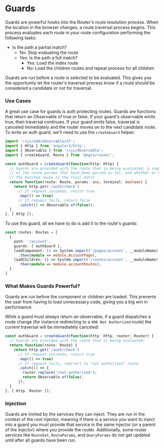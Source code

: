 # Guards
Guards are powerful hooks into the Router's route resolution process. When the location in the browser changes, a route traversal process begins. This process evaluates each route in your route configuration performing the following tasks:

* Is the path a partial match?
  * No: Stop evaluating the route
  * Yes: Is the path a full match?
    * Yes: Load the index route
    * No: Load the children routes and repeat process for all children

Guards are run before a route is selected to be evaluated. This gives you the opportunity let the router's traversal process know if a route should be considered a candidate or not for traversal.

### Use Cases
A great use case for guards is auth protecting routes. Guards are functions that return an Observable of true or false. If your guard's observable emits true, then traversal continues. If your guard emits false, traversal is canceled immediately and the router moves on to the next candidate route. To write an auth guard, we'll need to use the `createGuard` helper:

```ts
import 'rxjs/add/observable/of';
import { Http } from 'angular2/http';
import { Observable } from 'rxjs/Observable';
import { createGuard, Route } from '@ngrx/router';

const authGuard = createGuard(function(http: Http) {
  // Guards are provided with the route that is being evaluated, a snapshot
  // of the route params that have been parsed so far, and whether or not
  // the matched route is the final match
  return function(route: Route, params: any, terminal: boolean) {
    return http.get('/auth/check')
      // If request succeeds, return true
      .map(() => true)
      // If request fails, return false
      .catch(() => Observable.of(false));
  }
}, [ Http ]);
```

To use this guard, all we have to do is add it to the route's guards:

```ts
const routes: Routes = [
  {
    path: '/account',
    guards: [ authGuard ],
    loadComponent: () => System.import('/pages/account', __moduleName)
      .then(module => module.AccountPage),
    loadChildren: () => System.import('/routes/account', __moduleName))
      .then(module => module.accountRoutes),
  }
]
```

### What Makes Guards Powerful?
Guards are run before the component or children are loaded. This prevents the user from having to load unnecessary code, giving you a big win in performance.

While a guard must always return an observable, if a guard dispatches a route change (for instance redirecting to a `400 Not Authorized` route) the current traversal will be immediately canceled:

```ts
const authGuard = createGuard(function(http: Http, router: Router) {
  // Guards are provided with the route that is being evaluated:
  return function(route: Route) {
    return http.get('/auth/check')
      // If request succeeds, return true
      .map(() => true)
      // If request fails, redirect to "not authorized" route
      .catch(() => {
        router.replace('/not-authorized');
        return Observable.of(false);
      });
  }
}, [ Http, Router ]);
```

### Injection
Guards are limited by the services they can inject. They are run in the context of the root injector, meaning if there is a service you want to inject into a guard you must provide that service in the same injector (or a parent of the injector) where you provide the router. Additionally, some router services like `RouteSet`, `RouteParams`, and `QueryParams` do not get updated until after all guards have been run.
